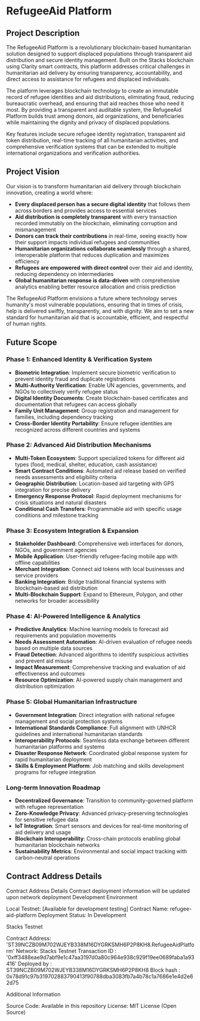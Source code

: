 # RefugeeAid Platform
## Project Description

The RefugeeAid Platform is a revolutionary blockchain-based humanitarian solution designed to support displaced populations through transparent aid distribution and secure identity management. Built on the Stacks blockchain using Clarity smart contracts, this platform addresses critical challenges in humanitarian aid delivery by ensuring transparency, accountability, and direct access to assistance for refugees and displaced individuals.

The platform leverages blockchain technology to create an immutable record of refugee identities and aid distributions, eliminating fraud, reducing bureaucratic overhead, and ensuring that aid reaches those who need it most. By providing a transparent and auditable system, the RefugeeAid Platform builds trust among donors, aid organizations, and beneficiaries while maintaining the dignity and privacy of displaced populations.

Key features include secure refugee identity registration, transparent aid token distribution, real-time tracking of all humanitarian activities, and comprehensive verification systems that can be extended to multiple international organizations and verification authorities.

## Project Vision

Our vision is to transform humanitarian aid delivery through blockchain innovation, creating a world where:

- **Every displaced person has a secure digital identity** that follows them across borders and provides access to essential services
- **Aid distribution is completely transparent** with every transaction recorded immutably on the blockchain, eliminating corruption and mismanagement
- **Donors can track their contributions** in real-time, seeing exactly how their support impacts individual refugees and communities
- **Humanitarian organizations collaborate seamlessly** through a shared, interoperable platform that reduces duplication and maximizes efficiency
- **Refugees are empowered with direct control** over their aid and identity, reducing dependency on intermediaries
- **Global humanitarian response is data-driven** with comprehensive analytics enabling better resource allocation and crisis prediction

The RefugeeAid Platform envisions a future where technology serves humanity's most vulnerable populations, ensuring that in times of crisis, help is delivered swiftly, transparently, and with dignity. We aim to set a new standard for humanitarian aid that is accountable, efficient, and respectful of human rights.

## Future Scope

### Phase 1: Enhanced Identity & Verification System
- **Biometric Integration**: Implement secure biometric verification to prevent identity fraud and duplicate registrations
- **Multi-Authority Verification**: Enable UN agencies, governments, and NGOs to collectively verify refugee status
- **Digital Identity Documents**: Create blockchain-based certificates and documentation that refugees can access globally
- **Family Unit Management**: Group registration and management for families, including dependency tracking
- **Cross-Border Identity Portability**: Ensure refugee identities are recognized across different countries and systems

### Phase 2: Advanced Aid Distribution Mechanisms  
- **Multi-Token Ecosystem**: Support specialized tokens for different aid types (food, medical, shelter, education, cash assistance)
- **Smart Contract Conditions**: Automated aid release based on verified needs assessments and eligibility criteria
- **Geographic Distribution**: Location-based aid targeting with GPS integration for precise delivery
- **Emergency Response Protocol**: Rapid deployment mechanisms for crisis situations and natural disasters
- **Conditional Cash Transfers**: Programmable aid with specific usage conditions and milestone tracking

### Phase 3: Ecosystem Integration & Expansion
- **Stakeholder Dashboard**: Comprehensive web interfaces for donors, NGOs, and government agencies
- **Mobile Application**: User-friendly refugee-facing mobile app with offline capabilities
- **Merchant Integration**: Connect aid tokens with local businesses and service providers
- **Banking Integration**: Bridge traditional financial systems with blockchain-based aid distribution
- **Multi-Blockchain Support**: Expand to Ethereum, Polygon, and other networks for broader accessibility

### Phase 4: AI-Powered Intelligence & Analytics
- **Predictive Analytics**: Machine learning models to forecast aid requirements and population movements
- **Needs Assessment Automation**: AI-driven evaluation of refugee needs based on multiple data sources
- **Fraud Detection**: Advanced algorithms to identify suspicious activities and prevent aid misuse
- **Impact Measurement**: Comprehensive tracking and evaluation of aid effectiveness and outcomes
- **Resource Optimization**: AI-powered supply chain management and distribution optimization

### Phase 5: Global Humanitarian Infrastructure
- **Government Integration**: Direct integration with national refugee management and social protection systems
- **International Standards Compliance**: Full alignment with UNHCR guidelines and international humanitarian standards
- **Interoperability Protocols**: Seamless data exchange between different humanitarian platforms and systems
- **Disaster Response Network**: Coordinated global response system for rapid humanitarian deployment
- **Skills & Employment Platform**: Job matching and skills development programs for refugee integration

### Long-term Innovation Roadmap
- **Decentralized Governance**: Transition to community-governed platform with refugee representation
- **Zero-Knowledge Privacy**: Advanced privacy-preserving technologies for sensitive refugee data
- **IoT Integration**: Smart sensors and devices for real-time monitoring of aid delivery and usage
- **Blockchain Interoperability**: Cross-chain protocols enabling global humanitarian blockchain networks
- **Sustainability Metrics**: Environmental and social impact tracking with carbon-neutral operations

## Contract Address Details

Contract Address Details
Contract deployment information will be updated upon network deployment
Development Environment

Local Testnet: [Available for development testing]
Contract Name: refugee-aid-platform
Deployment Status: In Development

Stacks Testnet

Contract Address: 'ST39NCZB09M702WJEYB338M16DYGRKSMH6P2P8KH8.RefugeeAidPlatform'
Network: Stacks Testnet
Transaction ID : '0xff3488eae9d7abf9e1c47aa3197d0a80c964e938c929f19ee0689faba1a93416'
Deployed by : ST39NCZB09M702WJEYB338M16DYGRKSMH6P2P8KH8
Block hash : 0x78d91c97b319702883790413f90788dba3083fb7a4b78c1a7686e1e4d2e62d75

Additional Information

Source Code: Available in this repository
License: MIT License (Open Source)




